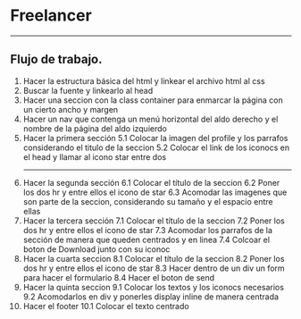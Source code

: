 # Freelancer

***
## Flujo de trabajo.

1. Hacer la estructura básica del html y linkear el archivo html al css
2. Buscar la fuente y linkearlo al head
3. Hacer una seccion con la class container para enmarcar la página con un cierto ancho y margen
4. Hacer un nav que contenga un menú horizontal del aldo derecho y el nombre de la página del aldo izquierdo
5. Hacer la primera sección
5.1 Colocar la imagen del profile y los parrafos considerando el titulo de la seccion
5.2 Colocar el link de los iconocs en el head y llamar al icono star entre dos <hr>
6. Hacer la segunda sección
6.1 Colocar el título de la seccion
6.2 Poner los dos hr y entre ellos el icono de star
6.3 Acomodar las imagenes que son parte de la seccion, considerando su tamaño y el espacio entre ellas
7. Hacer la tercera sección
7.1 Colocar el título de la seccion
7.2 Poner los dos hr y entre ellos el icono de star
7.3 Acomodar los parrafos de la sección de manera que queden centrados y en linea
7.4 Colcoar el boton de Download junto con su iconoc
8. Hacer la cuarta seccion
8.1 Colocar el título de la seccion
8.2 Poner los dos hr y entre ellos el icono de star
8.3 Hacer dentro de un div un form para hacer el formulario
8.4 Hacer el boton de send
9. Hacer la quinta seccion
9.1 Colocar los textos y los iconocs necesarios
9.2 Acomodarlos en div y ponerles display inline de manera centrada
10. Hacer el footer
10.1 Colocar el texto centrado
